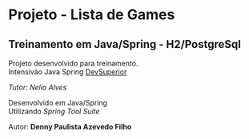 # Projeto - Lista de Games

## Treinamento em Java/Spring - H2/PostgreSql

Projeto desenvolvido para treinamento.  
Intensivão Java Spring [DevSuperior](https://devsuperior.com.br/sds-inscricao-org)

_Tutor: Nelio Alves_

Desenvolvido em Java/Spring  
Utilizando _Spring Tool Suite_

Autor: **Denny Paulista Azevedo Filho**
